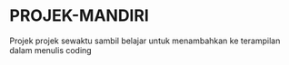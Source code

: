 # PROJEK-MANDIRI
Projek projek sewaktu sambil belajar untuk menambahkan ke terampilan dalam menulis coding
